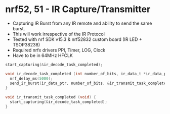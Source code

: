 # nrf52, 51 - IR Capture/Transmitter #

  * Capturing IR Burst from any IR remote and ability to send the same burst. 
  * This will work irrespective of the IR Protocol
  * Tested with nrf SDK v15.3 & nrf52832 custom board (IR LED + TSOP38238)
  * Required nrfx drivers PPI, Timer, LOG, Clock
  * Have to be in 64MHz HFCLK
  
  ```C
  start_capturing(&ir_decode_task_completed);
  
  void ir_decode_task_completed (int number_of_bits, ir_data_t *ir_data_ptr) {
    nrf_delay_ms(5000);
    send_ir_burst(ir_data_ptr, number_of_bits, &ir_transmit_task_completed); //Sending what is received after 5 Secs
  }
    
  void ir_transmit_task_completed (void) {
    start_capturing(&ir_decode_task_completed);
  }
  ```

